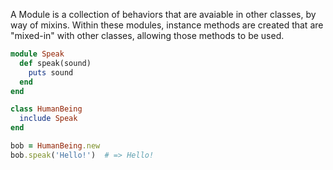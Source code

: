 A Module is a collection of behaviors that are avaiable in other classes, by way of mixins. Within these modules, instance methods are created that are "mixed-in" with other classes, allowing those methods to be used.

```ruby
module Speak
  def speak(sound)
    puts sound
  end
end

class HumanBeing
  include Speak
end

bob = HumanBeing.new
bob.speak('Hello!')  # => Hello!
```